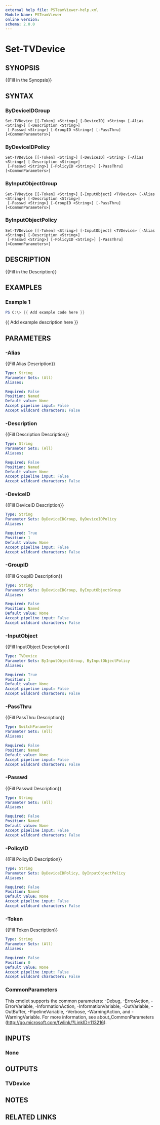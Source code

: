 ```yaml
---
external help file: PSTeamViewer-help.xml
Module Name: PSTeamViewer
online version:
schema: 2.0.0
---
```


# Set-TVDevice

## SYNOPSIS
{{Fill in the Synopsis}}

## SYNTAX

### ByDeviceIDGroup
```
Set-TVDevice [[-Token] <String>] [-DeviceID] <String> [-Alias <String>] [-Description <String>]
 [-Passwd <String>] [-GroupID <String>] [-PassThru] [<CommonParameters>]
```

### ByDeviceIDPolicy
```
Set-TVDevice [[-Token] <String>] [-DeviceID] <String> [-Alias <String>] [-Description <String>]
 [-Passwd <String>] [-PolicyID <String>] [-PassThru] [<CommonParameters>]
```

### ByInputObjectGroup
```
Set-TVDevice [[-Token] <String>] [-InputObject] <TVDevice> [-Alias <String>] [-Description <String>]
 [-Passwd <String>] [-GroupID <String>] [-PassThru] [<CommonParameters>]
```

### ByInputObjectPolicy
```
Set-TVDevice [[-Token] <String>] [-InputObject] <TVDevice> [-Alias <String>] [-Description <String>]
 [-Passwd <String>] [-PolicyID <String>] [-PassThru] [<CommonParameters>]
```

## DESCRIPTION
{{Fill in the Description}}

## EXAMPLES

### Example 1
```powershell
PS C:\> {{ Add example code here }}
```

{{ Add example description here }}

## PARAMETERS

### -Alias
{{Fill Alias Description}}

```yaml
Type: String
Parameter Sets: (All)
Aliases:

Required: False
Position: Named
Default value: None
Accept pipeline input: False
Accept wildcard characters: False
```

### -Description
{{Fill Description Description}}

```yaml
Type: String
Parameter Sets: (All)
Aliases:

Required: False
Position: Named
Default value: None
Accept pipeline input: False
Accept wildcard characters: False
```

### -DeviceID
{{Fill DeviceID Description}}

```yaml
Type: String
Parameter Sets: ByDeviceIDGroup, ByDeviceIDPolicy
Aliases:

Required: True
Position: 1
Default value: None
Accept pipeline input: False
Accept wildcard characters: False
```

### -GroupID
{{Fill GroupID Description}}

```yaml
Type: String
Parameter Sets: ByDeviceIDGroup, ByInputObjectGroup
Aliases:

Required: False
Position: Named
Default value: None
Accept pipeline input: False
Accept wildcard characters: False
```

### -InputObject
{{Fill InputObject Description}}

```yaml
Type: TVDevice
Parameter Sets: ByInputObjectGroup, ByInputObjectPolicy
Aliases:

Required: True
Position: 1
Default value: None
Accept pipeline input: False
Accept wildcard characters: False
```

### -PassThru
{{Fill PassThru Description}}

```yaml
Type: SwitchParameter
Parameter Sets: (All)
Aliases:

Required: False
Position: Named
Default value: None
Accept pipeline input: False
Accept wildcard characters: False
```

### -Passwd
{{Fill Passwd Description}}

```yaml
Type: String
Parameter Sets: (All)
Aliases:

Required: False
Position: Named
Default value: None
Accept pipeline input: False
Accept wildcard characters: False
```

### -PolicyID
{{Fill PolicyID Description}}

```yaml
Type: String
Parameter Sets: ByDeviceIDPolicy, ByInputObjectPolicy
Aliases:

Required: False
Position: Named
Default value: None
Accept pipeline input: False
Accept wildcard characters: False
```

### -Token
{{Fill Token Description}}

```yaml
Type: String
Parameter Sets: (All)
Aliases:

Required: False
Position: 0
Default value: None
Accept pipeline input: False
Accept wildcard characters: False
```

### CommonParameters
This cmdlet supports the common parameters: -Debug, -ErrorAction, -ErrorVariable, -InformationAction, -InformationVariable, -OutVariable, -OutBuffer, -PipelineVariable, -Verbose, -WarningAction, and -WarningVariable. For more information, see about_CommonParameters (http://go.microsoft.com/fwlink/?LinkID=113216).

## INPUTS

### None

## OUTPUTS

### TVDevice

## NOTES

## RELATED LINKS
